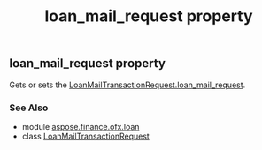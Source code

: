 ﻿---
title: loan_mail_request property
second_title: Aspose.Finance for Python via .NET API References
description: 
type: docs
weight: 40
url: /python-net/aspose.finance.ofx.loan/loanmailtransactionrequest/loan_mail_request/
is_root: false
---

## loan_mail_request property


Gets or sets the [LoanMailTransactionRequest.loan_mail_request](/finance/python-net/aspose.finance.ofx.loan/loanmailtransactionrequest#loan_mail_request).

### See Also
* module [aspose.finance.ofx.loan](../../)
* class [LoanMailTransactionRequest](/finance/python-net/aspose.finance.ofx.loan/loanmailtransactionrequest)
